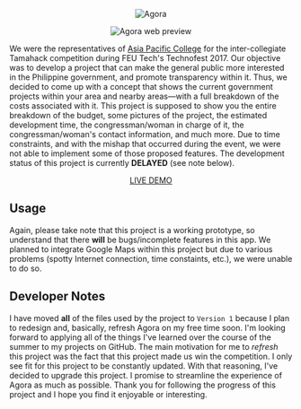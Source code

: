 <p align="center">
	<img src="https://2.bp.blogspot.com/-qDCTwfyiRFI/WQZasgXM78I/AAAAAAAAA3w/9BiJCR3F35Ijmd_HrRggRWNMlO8d7VewgCLcB/s500/agora.png" alt="Agora" title="Agora logo"/>
</p>
<p align="center">
	<img src="https://2.bp.blogspot.com/-uA9PeJd9ZQs/Wnn9OA9HCII/AAAAAAAACP8/kTTj_zVqs0IfG3DndFpsa614XGg1UPf5QCLcBGAs/s0/agora.jpg" alt="Agora web preview" title="The Agora website"/>
</p>

We were the representatives of <a href="https://apc.edu.ph" target="_blank">Asia Pacific College</a> for the inter-collegiate Tamahack competition during FEU Tech's Technofest 2017. Our objective was to develop a project that can make the general public more interested in the Philippine government, and promote transparency within it. Thus, we decided to come up with a concept that shows the current government projects within your area and nearby areas—with a full breakdown of the costs associated with it. This project is supposed to show you the entire breakdown of the budget, some pictures of the project, the estimated development time, the congressman/woman in charge of it, the congressman/woman's contact information, and much more. Due to time constraints, and with the mishap that occurred during the event, we were not able to implement some of those proposed features. The development status of this project is currently **DELAYED** (see note below).

<p align="center">
	<a href="https://dartegnian.github.io/Agora/Version%201/TAMAHACK/index.html" target='_blank'>LIVE DEMO</a>
</p>


## Usage
Again, please take note that this project is a working prototype, so understand that there **will** be bugs/incomplete features in this app. We planned to integrate Google Maps within this project but due to various problems (spotty Internet connection, time constaints, etc.), we were unable to do so.

## Developer Notes
I have moved **all** of the files used by the project to `Version 1` because I plan to redesign and, basically, refresh Agora on my free time soon. I'm looking forward to applying all of the things I've learned over the course of the summer to my projects on GitHub. The main motivation for me to *refresh* this project was the fact that this project made us win the competition. I only see fit for this project to be constantly updated. With that reasoning, I've decided to upgrade this project. I promise to streamline the experience of Agora as much as possible. Thank you for following the progress of this project and I hope you find it enjoyable or interesting.
